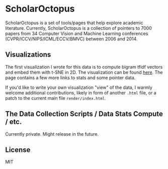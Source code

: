 
# ScholarOctopus

ScholarOctopus is a set of tools/pages that help explore academic literature. Currently, ScholarOctopus is a collection of pointers to 7000 papers from 34 Computer Vision and Machine Learning conferences (CVPR/ICCV/NIPS/ICML/ECCV/BMVC) between 2006 and 2014.

## Visualizations

The first visualization I wrote for this data is to compute bigram tfidf vectors and embed them with t-SNE in 2D. The visualization can be found [here](http://cs.stanford.edu/people/karpathy/scholaroctopus/). The page contains a few more links to stats and some pointer data.

If you'd like to write your own visualization "view" of the data, I warmly welcome additional contributions, likely in form of another `.html` file, or a patch to the current main file `render/index.html`.

## The Data Collection Scripts / Data Stats Compute / etc.

Currently private. Might release in the future.

## License
MIT
